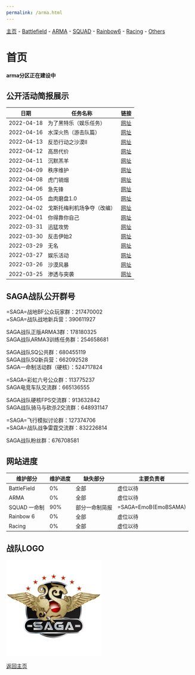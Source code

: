 ```yaml
---
permalink: /arma.html
---
```

[主页](https://saga2003.github.io/)   -  [Battlefield](https://saga2003.github.io/battlefield.html)   -   [ARMA](https://saga2003.github.io/arma.html)   -   [SQUAD](https://saga2003.github.io/squad.html)   -   [Rainbow6](https://saga2003.github.io/rainbow6.html)   -   [Racing](https://saga2003.github.io/racing.html)   -   [Others](https://saga2003.github.io/others.html)
# 首页

**arma分区正在建设中**

## 公开活动简报展示

日期|任务名称|链接
---|---|---
2022-04-18|为了黑特乐（娱乐任务）|[网址](/arma/briefing/20220418.md)
2022-04-16|水深火热（游击队篇）|[网址](/arma/briefing/20220416.md)
2022-04-13|反恐行动之沙漠Ⅱ|[网址](/arma/briefing/20220413.md)
2022-04-12|高昂代价|[网址](/arma/briefing/20220412.md)
2022-04-11|沉默羔羊|[网址](/arma/briefing/20220411.md)
2022-04-09|秩序维护|[网址](/arma/briefing/20220409.md)
2022-04-08|虎门销烟|[网址](/arma/briefing/20220408.md)
2022-04-06|急先锋|[网址](/arma/briefing/20220406.md)
2022-04-05|血肉磨盘1.0|[网址](/arma/briefing/20220405.md)
2022-04-02|戈斯托梅利机场争夺（改编）|[网址](/arma/briefing/20220402.md)
2022-04-01|你得靠你自己|[网址](/arma/briefing/20220401.md)
2022-03-31|迅猛攻势|[网址](/arma/briefing/20220331.md)
2022-03-30|反击伊始2|[网址](/arma/briefing/20220330.md)
2022-03-29|无名|[网址](/arma/briefing/20220329.md)
2022-03-27|娱乐活动|[网址](/arma/briefing/20220327.md)
2022-03-26|沙漠风暴|[网址](/arma/briefing/20220326.md)
2022-03-25|渗透与突袭|[网址](/arma/briefing/20220325.md)

## SAGA战队公开群号

=SAGA=战地BF公众玩家群：217470002  
=SAGA=战队战地新兵营：390611927  

SAGA战队正版ARMA3群：178180325  
SAGA战队ARMA3训练任务群：254658681  

SAGA战队SQ公共群：680455119  
SAGA战队SQ新兵营：662092528  
SAGA一命制活动群（硬核）：524717824  

=SAGA=彩虹六号公众群：113775237  
SAGA电竞车队交流群：665136555  

SAGA战队硬核FPS交流群：913632842  
SAGA战队骑马与砍杀2交流群：648931147  

=SAGA=飞行模拟讨论群：127374706  
=SAGA=战队战争雷霆交流群：832226814  

SAGA战队粉丝群：676708581 

## 网站进度

维护部分 | 维护进度 | 缺失部分 | 主要负责者
---|---|---|---
BattleField | 0% | 全部 | 虚位以待
ARMA | 0% | 全部 | 虚位以待
SQUAD 一命制 | 90% | 部分一命制简报 | =SAGA=EmoB(EmoBSAMA)
Rainbow 6 | 0% | 全部 | 虚位以待
Racing | 0% | 全部 | 虚位以待

## 战队LOGO
![SAGA](image/SAGA_LOGO.png)

[返回主页](https://saga2003.github.io/)
